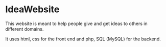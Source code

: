# IdeaWebsite
This website is meant to help people give and get ideas to others in different domains.

It uses html, css for the front end and php, SQL (MySQL) for the backend.
